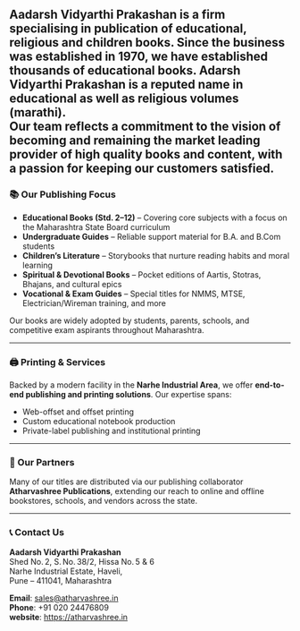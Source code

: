 **Aadarsh Vidyarthi Prakashan** is a firm specialising in publication of educational, religious and children books. Since the business was established in 1970, we have established thousands of educational books. Adarsh Vidyarthi Prakashan is a reputed name in educational as well as religious volumes (marathi).  
Our team reflects a commitment to the vision of becoming and remaining the market leading provider of high quality books and content, with a passion for keeping our customers satisfied.
---

### 📚 Our Publishing Focus

* **Educational Books (Std. 2–12)** – Covering core subjects with a focus on the Maharashtra State Board curriculum
* **Undergraduate Guides** – Reliable support material for B.A. and B.Com students
* **Children’s Literature** – Storybooks that nurture reading habits and moral learning
* **Spiritual & Devotional Books** – Pocket editions of Aartis, Stotras, Bhajans, and cultural epics
* **Vocational & Exam Guides** – Special titles for NMMS, MTSE, Electrician/Wireman training, and more

Our books are widely adopted by students, parents, schools, and competitive exam aspirants throughout Maharashtra.

---

### 🖨️ Printing & Services

Backed by a modern facility in the **Narhe Industrial Area**, we offer **end-to-end publishing and printing solutions**. Our expertise spans:

* Web-offset and offset printing 
* Custom educational notebook production
* Private-label publishing and institutional printing

---

### 🤝 Our Partners

Many of our titles are distributed via our publishing collaborator **Atharvashree Publications**, extending our reach to online and offline bookstores, schools, and vendors across the state.

---

### 📞 Contact Us

**Aadarsh Vidyarthi Prakashan**  
Shed No. 2, S. No. 38/2, Hissa No. 5 & 6  
Narhe Industrial Estate, Haveli,  
Pune – 411041, Maharashtra

**Email**: [sales@atharvashree.in](mailto:sales@atharvashree.in)  
**Phone**: +91 020 24476809  
**website**: https://atharvashree.in
